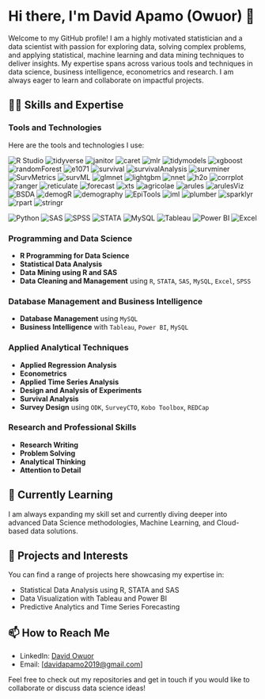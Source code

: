 # Hi there, I'm David Apamo (Owuor) 👋

Welcome to my GitHub profile! I am a highly motivated statistician and a data scientist with passion for exploring data, solving complex problems, and applying statistical, machine learning and data mining techniques to deliver insights. My expertise spans across various tools and techniques in data science, business intelligence, econometrics and research. I am always eager to learn and collaborate on impactful projects.

## 👨‍💻 Skills and Expertise

### Tools and Technologies
Here are the tools and technologies I use:

![R Studio](https://img.shields.io/badge/R%20Studio-75AADB?style=for-the-badge&logo=rstudio&logoColor=white)
![tidyverse](https://img.shields.io/badge/tidyverse-276DC3?style=for-the-badge&logo=r&logoColor=white)
![janitor](https://img.shields.io/badge/janitor-276DC3?style=for-the-badge&logo=r&logoColor=white)
![caret](https://img.shields.io/badge/caret-276DC3?style=for-the-badge&logo=r&logoColor=white)
![mlr](https://img.shields.io/badge/mlr-276DC3?style=for-the-badge&logo=r&logoColor=white)
![tidymodels](https://img.shields.io/badge/tidymodels-276DC3?style=for-the-badge&logo=r&logoColor=white)
![xgboost](https://img.shields.io/badge/xgboost-276DC3?style=for-the-badge&logo=r&logoColor=white)
![randomForest](https://img.shields.io/badge/randomForest-276DC3?style=for-the-badge&logo=r&logoColor=white)
![e1071](https://img.shields.io/badge/e1071-276DC3?style=for-the-badge&logo=r&logoColor=white)
![survival](https://img.shields.io/badge/survival-276DC3?style=for-the-badge&logo=r&logoColor=white)
![survivalAnalysis](https://img.shields.io/badge/survivalAnalysis-276DC3?style=for-the-badge&logo=r&logoColor=white)
![survminer](https://img.shields.io/badge/survminer-276DC3?style=for-the-badge&logo=r&logoColor=white)
![SurvMetrics](https://img.shields.io/badge/SurvMetrics-276DC3?style=for-the-badge&logo=r&logoColor=white)
![survML](https://img.shields.io/badge/survML-276DC3?style=for-the-badge&logo=r&logoColor=white)
![glmnet](https://img.shields.io/badge/glmnet-276DC3?style=for-the-badge&logo=r&logoColor=white)
![lightgbm](https://img.shields.io/badge/lightgbm-276DC3?style=for-the-badge&logo=r&logoColor=white)
![nnet](https://img.shields.io/badge/nnet-276DC3?style=for-the-badge&logo=r&logoColor=white)
![h2o](https://img.shields.io/badge/h2o-276DC3?style=for-the-badge&logo=r&logoColor=white)
![corrplot](https://img.shields.io/badge/corrplot-276DC3?style=for-the-badge&logo=r&logoColor=white)
![ranger](https://img.shields.io/badge/ranger-276DC3?style=for-the-badge&logo=r&logoColor=white)
![reticulate](https://img.shields.io/badge/reticulate-276DC3?style=for-the-badge&logo=r&logoColor=white)
![forecast](https://img.shields.io/badge/forecast-276DC3?style=for-the-badge&logo=r&logoColor=white)
![xts](https://img.shields.io/badge/xts-276DC3?style=for-the-badge&logo=r&logoColor=white)
![agricolae](https://img.shields.io/badge/agricolae-276DC3?style=for-the-badge&logo=r&logoColor=white)
![arules](https://img.shields.io/badge/arules-276DC3?style=for-the-badge&logo=r&logoColor=white)
![arulesViz](https://img.shields.io/badge/arulesViz-276DC3?style=for-the-badge&logo=r&logoColor=white)
![BSDA](https://img.shields.io/badge/BSDA-276DC3?style=for-the-badge&logo=r&logoColor=white)
![demogR](https://img.shields.io/badge/demogR-276DC3?style=for-the-badge&logo=r&logoColor=white)
![demography](https://img.shields.io/badge/demography-276DC3?style=for-the-badge&logo=r&logoColor=white)
![EpiTools](https://img.shields.io/badge/EpiTools-276DC3?style=for-the-badge&logo=r&logoColor=white)
![iml](https://img.shields.io/badge/iml-276DC3?style=for-the-badge&logo=r&logoColor=white)
![plumber](https://img.shields.io/badge/plumber-276DC3?style=for-the-badge&logo=r&logoColor=white)
![sparklyr](https://img.shields.io/badge/sparklyr-276DC3?style=for-the-badge&logo=r&logoColor=white)
![rpart](https://img.shields.io/badge/rpart-276DC3?style=for-the-badge&logo=r&logoColor=white)
![stringr](https://img.shields.io/badge/stringr-276DC3?style=for-the-badge&logo=r&logoColor=white)

![Python](https://img.shields.io/badge/Python-3776AB?style=for-the-badge&logo=python&logoColor=white)
![SAS](https://img.shields.io/badge/SAS-4A78B8?style=for-the-badge&logo=sas&logoColor=white)
![SPSS](https://img.shields.io/badge/SPSS-4A78B8?style=for-the-badge&logo=spss&logoColor=white)
![STATA](https://img.shields.io/badge/STATA-1A7C9A?style=for-the-badge&logo=stata&logoColor=white)
![MySQL](https://img.shields.io/badge/MySQL-4479A1?style=for-the-badge&logo=mysql&logoColor=white)
![Tableau](https://img.shields.io/badge/Tableau-E97627?style=for-the-badge&logo=tableau&logoColor=white)
![Power BI](https://img.shields.io/badge/Power%20BI-F2C811?style=for-the-badge&logo=power-bi&logoColor=white)
![Excel](https://img.shields.io/badge/Excel-217346?style=for-the-badge&logo=microsoft-excel&logoColor=white)

### Programming and Data Science
- **R Programming for Data Science**
- **Statistical Data Analysis**
- **Data Mining using R and SAS**
- **Data Cleaning and Management** using `R`, `STATA`, `SAS`, `MySQL`, `Excel`, `SPSS`
  
### Database Management and Business Intelligence
- **Database Management** using `MySQL`
- **Business Intelligence** with `Tableau`, `Power BI`, `MySQL`

### Applied Analytical Techniques
- **Applied Regression Analysis**
- **Econometrics**
- **Applied Time Series Analysis**
- **Design and Analysis of Experiments**
- **Survival Analysis**
- **Survey Design** using `ODK`, `SurveyCTO`, `Kobo Toolbox`, `REDCap`

### Research and Professional Skills
- **Research Writing**
- **Problem Solving**
- **Analytical Thinking**
- **Attention to Detail**

## 🌱 Currently Learning
I am always expanding my skill set and currently diving deeper into advanced Data Science methodologies, Machine Learning, and Cloud-based data solutions.

## 🔭 Projects and Interests
You can find a range of projects here showcasing my expertise in:
- Statistical Data Analysis using R, STATA and SAS
- Data Visualization with Tableau and Power BI
- Predictive Analytics and Time Series Forecasting

## 📫 How to Reach Me
- LinkedIn: [David Owuor](https://www.linkedin.com/in/david-owuor-74a6ab225/?lipi=urn%3Ali%3Apage%3Ad_flagship3_feed%3Bukw1eQgLRTmRGyrK1hNpzA%3D%3D)
- Email: [davidapamo2019@gmail.com]
  
Feel free to check out my repositories and get in touch if you would like to collaborate or discuss data science ideas!
